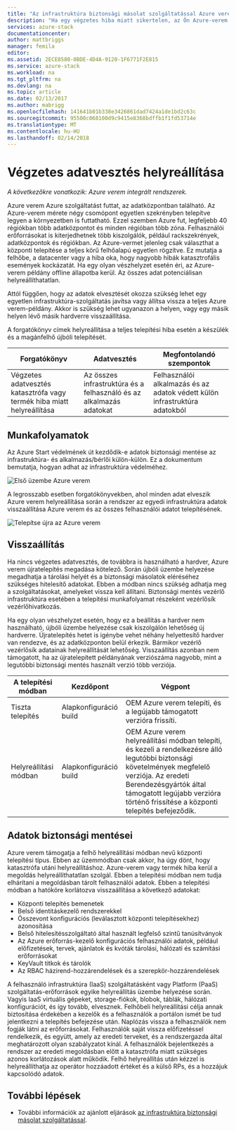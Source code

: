 ```yaml
---
title: "Az infrastruktúra biztonsági másolat szolgáltatással Azure verem végzetes adatvesztés helyreállíthatók |} Microsoft Docs"
description: "Ha egy végzetes hiba miatt sikertelen, az Ön Azure-verem az infrastruktúra adatok vissza, ha az Azure Alkalmazásveremben üzembe visszaállítása."
services: azure-stack
documentationcenter: 
author: mattbriggs
manager: femila
editor: 
ms.assetid: 2ECE8580-0BDE-4D4A-9120-1F6771F2E815
ms.service: azure-stack
ms.workload: na
ms.tgt_pltfrm: na
ms.devlang: na
ms.topic: article
ms.date: 02/13/2017
ms.author: mabrigg
ms.openlocfilehash: 141641b01b338e3426861dad7424a1de1bd2c63c
ms.sourcegitcommit: 95500c068100d9c9415e8368bdffb1f1fd53714e
ms.translationtype: MT
ms.contentlocale: hu-HU
ms.lasthandoff: 02/14/2018
---
```

# <a name="recover-from-catastrophic-data-loss"></a>Végzetes adatvesztés helyreállítása

*A következőkre vonatkozik: Azure verem integrált rendszerek.*

Azure verem Azure szolgáltatást futtat, az adatközpontban található. Az Azure-verem mérete négy csomópont egyetlen szekrényben telepítve legyen a környezetben is futtatható. Ezzel szemben Azure fut, legfeljebb 40 régiókban több adatközpontot és minden régióban több zóna. Felhasználói erőforrásokat is kiterjedhetnek több kiszolgálók, például rackszekrények, adatközpontok és régiókban. Az Azure-vermet jelenleg csak választhat a központi telepítése a teljes körű felhőalapú egyetlen rögzítve. Ez mutatja a felhőbe, a datacenter vagy a hiba oka, hogy nagyobb hibák katasztrofális események kockázatát. Ha egy olyan vészhelyzet esetén éri, az Azure-verem példány offline állapotba kerül. Az összes adat potenciálisan helyreállíthatatlan.

Attól függően, hogy az adatok elvesztését okozza szükség lehet egy egyetlen infrastruktúra-szolgáltatás javítsa vagy állítsa vissza a teljes Azure verem-példány. Akkor is szükség lehet ugyanazon a helyen, vagy egy másik helyen lévő másik hardverre visszaállítása.

A forgatókönyv címek helyreállítása a teljes telepítési hiba esetén a készülék és a magánfelhő újbóli telepítését.

| Forgatókönyv                                                           | Adatvesztés                            | Megfontolandó szempontok                                                             |
|--------------------------------------------------------------------|--------------------------------------|----------------------------------------------------------------------------|
| Végzetes adatvesztés katasztrófa vagy termék hiba miatt helyreállítása | Az összes infrastruktúra és a felhasználó és az alkalmazás adatokat | Felhasználói alkalmazás és az adatok védett külön infrastruktúra adatokból |

## <a name="workflows"></a>Munkafolyamatok

Az Azure Start védelmének út kezdődik-e adatok biztonsági mentése az infrastruktúra- és alkalmazás/bérlői külön-külön. Ez a dokumentum bemutatja, hogyan adhat az infrastruktúra védelméhez. 

![Első üzembe Azure verem](media\azure-stack-backup\azure-stack-backup-workflow1.png)

A legrosszabb esetben forgatókönyvekben, ahol minden adat elveszik Azure verem helyreállítása során a rendszer az egyedi infrastruktúra adatok visszaállítása Azure verem és az összes felhasználói adatot telepítésének. 

![Telepítse újra az Azure verem](media\azure-stack-backup\azure-stack-backup-workflow2.png)

## <a name="restore"></a>Visszaállítás

Ha nincs végzetes adatvesztés, de továbbra is használható a hardver, Azure verem újratelepítés megadása kötelező. Során újbóli üzembe helyezése megadhatja a tárolási helyét és a biztonsági másolatok eléréséhez szükséges hitelesítő adatokat. Ebben a módban nincs szükség adhatja meg a szolgáltatásokat, amelyeket vissza kell állítani. Biztonsági mentés vezérlő infrastruktúra esetében a telepítési munkafolyamat részeként vezérlősík vezérlőhivatkozás.

Ha egy olyan vészhelyzet esetén, hogy ez a beállítás a hardver nem használható, újbóli üzembe helyezése csak kiszolgálón lehetőség új hardverre. Újratelepítés hetet is igénybe vehet néhány helyettesítő hardver van rendezve, és az adatközponton belül érkezik. Bármikor vezérlő vezérlősík adatainak helyreállítását lehetőség. Visszaállítás azonban nem támogatott, ha az újratelepített példányának verziószáma nagyobb, mint a legutóbbi biztonsági mentés használt verzió több verziója. 

| A telepítési módban | Kezdőpont | Végpont                                                                                                                                                                                                     |
|-----------------|----------------|---------------------------------------------------------------------------------------------------------------------------------------------------------------------------------------------------------------|
| Tiszta telepítés   | Alapkonfiguráció build | OEM Azure verem telepíti, és a legújabb támogatott verzióra frissíti.                                                                                                                                          |
| Helyreállítási módban   | Alapkonfiguráció build | OEM Azure verem helyreállítási módban telepíti, és kezeli a rendelkezésre álló legutóbbi biztonsági követelmények megfelelő verziója. Az eredeti Berendezésgyártók által támogatott legújabb verzióra történő frissítése a központi telepítés befejeződik. |

## <a name="data-in-backups"></a>Adatok biztonsági mentései

Azure verem támogatja a felhő helyreállítási módban nevű központi telepítési típus. Ebben az üzemmódban csak akkor, ha úgy dönt, hogy katasztrófa utáni helyreállításhoz. Azure-verem vagy termék hiba kerül a megoldás helyreállíthatatlan szolgál. Ebben a telepítési módban nem tudja elhárítani a megoldásban tárolt felhasználói adatok. Ebben a telepítési módban a hatóköre korlátozva visszaállítása a következő adatokat:

 - Központi telepítés bemenetek
 - Belső identitáskezelő rendszerekkel
 - Összevont konfigurációs (leválasztott központi telepítésekhez) azonosítása
 - Belső hitelesítésszolgáltató által használt legfelső szintű tanúsítványok
 - Az Azure erőforrás-kezelő konfigurációs felhasználói adatok, például előfizetések, tervek, ajánlatok és kvóták tárolási, hálózati és számítási erőforrásokat
 - KeyVault titkok és tárolók
 - Az RBAC házirend-hozzárendelések és a szerepkör-hozzárendelések 

A felhasználó infrastruktúra (IaaS) szolgáltatásként vagy Platform (PaaS) szolgáltatás-erőforrások egyike helyreállítás üzembe helyezése során. Vagyis IaaS virtuális gépeket, storage-fiókok, blobok, táblák, hálózati konfigurációt, és így tovább, elvesznek. Felhőbeli helyreállítási célja annak biztosítása érdekében a kezelők és a felhasználók a portálon ismét be tud jelentkezni a telepítés befejezése után. Naplózás vissza a felhasználók nem fogják látni az erőforrásokat. Felhasználók saját vissza előfizetéssel rendelkezik, és együtt, amely az eredeti terveket, és a rendszergazda által meghatározott olyan szabályzatot kínál. A felhasználók bejelentkezés a rendszer az eredeti megoldásban előtt a katasztrófa miatt szükséges azonos korlátozások alatt működik. Felhő helyreállítás után kézzel is helyreállíthatja az operátor hozzáadott értéket és a külső RPs, és a hozzájuk kapcsolódó adatok.

## <a name="next-steps"></a>További lépések

 - További információk az ajánlott eljárások [az infrastruktúra biztonsági másolat szolgáltatással](azure-stack-backup-best-practices.md).
